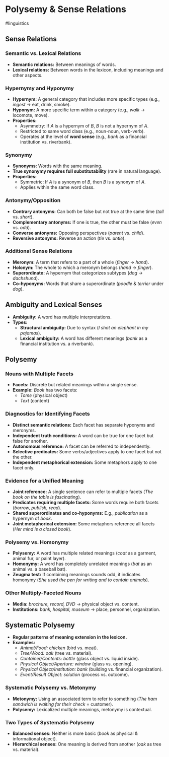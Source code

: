 # Polysemy & Sense Relations
#linguistics 

## Sense Relations  

### Semantic vs. Lexical Relations  
- **Semantic relations:** Between meanings of words.  
- **Lexical relations:** Between words in the lexicon, including meanings and other aspects.  

### Hypernymy and Hyponymy  
- **Hypernym:** A general category that includes more specific types (e.g., *ingest* → eat, drink, smoke).  
- **Hyponym:** A more specific term within a category (e.g., *walk* → locomote, move).  
- **Properties:**  
  - Asymmetry: If *A* is a hypernym of *B*, *B* is not a hypernym of *A*.  
  - Restricted to same word class (e.g., noun-noun, verb-verb).  
  - Operates at the level of **word sense** (e.g., *bank* as a financial institution vs. riverbank).  

### Synonymy  
- **Synonyms:** Words with the same meaning.  
- **True synonymy requires full substitutability** (rare in natural language).  
- **Properties:**  
  - Symmetric: If *A* is a synonym of *B*, then *B* is a synonym of *A*.  
  - Applies within the same word class.  

### Antonymy/Opposition  
- **Contrary antonyms:** Can both be false but not true at the same time (*tall* vs. *short*).  
- **Complementary antonyms:** If one is true, the other must be false (*even* vs. *odd*).  
- **Converse antonyms:** Opposing perspectives (*parent* vs. *child*).  
- **Reversive antonyms:** Reverse an action (*tie* vs. *untie*).  

### Additional Sense Relations  
- **Meronym:** A term that refers to a part of a whole (*finger* → *hand*).  
- **Holonym:** The whole to which a meronym belongs (*hand* → *finger*).  
- **Superordinate:** A hypernym that categorizes subtypes (*dog* → *dachshund*).  
- **Co-hyponyms:** Words that share a superordinate (*poodle* & *terrier* under *dog*).  


## Ambiguity and Lexical Senses  
- **Ambiguity:** A word has multiple interpretations.  
- **Types:**  
  - **Structural ambiguity:** Due to syntax (*I shot an elephant in my pajamas*).  
  - **Lexical ambiguity:** A word has different meanings (*bank* as a financial institution vs. a riverbank).  


## Polysemy  

### Nouns with Multiple Facets  
- **Facets:** Discrete but related meanings within a single sense.  
- **Example:** *Book* has two facets:  
  - *Tome* (physical object)  
  - *Text* (content)  

### Diagnostics for Identifying Facets  
- **Distinct semantic relations:** Each facet has separate hyponyms and meronyms.  
- **Independent truth conditions:** A word can be true for one facet but false for another.  
- **Autonomous reference:** A facet can be referred to independently.  
- **Selective predicates:** Some verbs/adjectives apply to one facet but not the other.  
- **Independent metaphorical extension:** Some metaphors apply to one facet only.  

### Evidence for a Unified Meaning  
- **Joint reference:** A single sentence can refer to multiple facets (*The book on the table is fascinating*).  
- **Predicates requiring multiple facets:** Some words require both facets (*borrow, publish, read*).  
- **Shared superordinates and co-hyponyms:** E.g., *publication* as a hypernym of *book*.  
- **Joint metaphorical extension:** Some metaphors reference all facets (*Her mind is a closed book*).  

### Polysemy vs. Homonymy  
- **Polysemy:** A word has multiple related meanings (*coat* as a garment, animal fur, or paint layer).  
- **Homonymy:** A word has completely unrelated meanings (*bat* as an animal vs. a baseball bat).  
- **Zeugma test:** If combining meanings sounds odd, it indicates homonymy (*She used the pen for writing and to contain animals*).  

### Other Multiply-Faceted Nouns  
- **Media:** *brochure, record, DVD* → physical object vs. content.  
- **Institutions:** *bank, hospital, museum* → place, personnel, organization.  



## Systematic Polysemy  
- **Regular patterns of meaning extension in the lexicon.**  
- **Examples:**  
  - *Animal/Food:* *chicken* (bird vs. meat).  
  - *Tree/Wood:* *oak* (tree vs. material).  
  - *Container/Contents:* *bottle* (glass object vs. liquid inside).  
  - *Physical Object/Aperture:* *window* (glass vs. opening).  
  - *Physical Object/Institution:* *bank* (building vs. financial organization).  
  - *Event/Result Object:* *solution* (process vs. outcome).  

### Systematic Polysemy vs. Metonymy  
- **Metonymy:** Using an associated term to refer to something (*The ham sandwich is waiting for their check* = customer).  
- **Polysemy:** Lexicalized multiple meanings, metonymy is contextual.  

### Two Types of Systematic Polysemy  
- **Balanced senses:** Neither is more basic (*book* as physical & informational object).  
- **Hierarchical senses:** One meaning is derived from another (*oak* as tree vs. material).  
